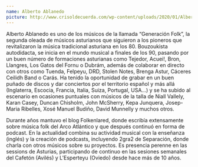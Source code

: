 ```yaml
---
name: Alberto Ablanedo
picture: http://www.crisoldecuerda.com/wp-content/uploads/2020/01/AlbertoAblanedox777.jpg
---
```


Alberto Ablanedo es uno de los músicos de la llamada “Generación Folk”, la segunda oleada de músicos asturianos que siguieron a los pioneros que revitalizaron la música tradicional asturiana en los 80.
Bouzoukista autodidacta, se inicia en el mundo musical a finales de los 90, pasando por un buen número de formaciones asturianas como Tejedor, Acuei!, Bron, Llangres, Los Gatos del Fornu o Dubrám, además de colaborar en directo con otros como Tuenda, Felpeyu, DRD, Stolen Notes, Brenga Astur, Cáceres Ceilidh Band o Carás. Ha tenido la oportunidad de grabar en un buen puñado de discos y dar conciertos por el territorio español y más allá (Inglaterra, Escocia, Francia, Italia, Suiza, Portugal, USA…) y se ha subido al escenario en ocasiones puntuales con músicos de la talla de Niall Vallely, Karan Casey, Duncan Chisholm, John McSherry, Kepa Junquera, Josep-Maria Ribelles, Xosé Manuel Budiño, David Munnelly y muchos otros.

Durante años mantuvo el blog Folkenlared, donde escribía extensamente sobre música folk del Arco Atlántico y que después continuó en forma de podcast. En la actualidad combina su actividad musical con la enseñanza (inglés) y la creación de podcasts, incluyendo 2gra2 de Separación, donde charla con otros músicos sobre su proyectos. Es presencia perenne en las sessions de Asturias, participando de continuo en las sesiones semanales del Cafetón (Avilés) y L’Esperteyu (Oviedo) desde hace más de 10 años.
